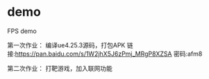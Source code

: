 # demo
 FPS demo

第一次作业：
编译ue4.25.3源码，打包APK
链接:https://pan.baidu.com/s/1W2jhX5J6zPmj_MRgP8XZSA 密码:afm8

第二次作业：
打靶游戏，加入联网功能

